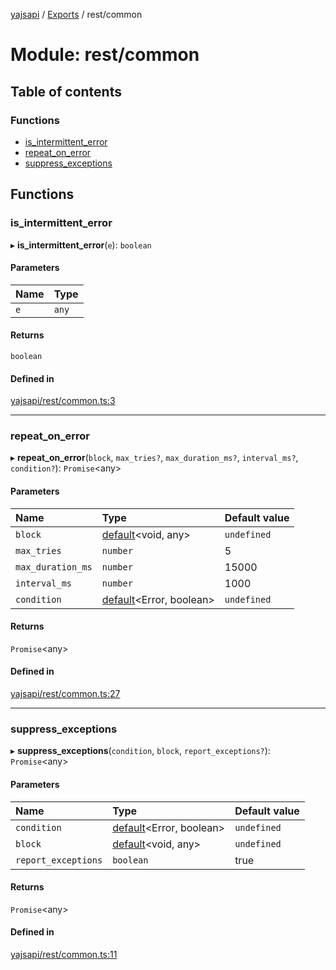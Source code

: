 [yajsapi](../README.md) / [Exports](../modules.md) / rest/common

# Module: rest/common

## Table of contents

### Functions

- [is\_intermittent\_error](rest_common.md#is_intermittent_error)
- [repeat\_on\_error](rest_common.md#repeat_on_error)
- [suppress\_exceptions](rest_common.md#suppress_exceptions)

## Functions

### is\_intermittent\_error

▸ **is_intermittent_error**(`e`): `boolean`

#### Parameters

| Name | Type |
| :------ | :------ |
| `e` | `any` |

#### Returns

`boolean`

#### Defined in

[yajsapi/rest/common.ts:3](https://github.com/golemfactory/yajsapi/blob/8f42a91/yajsapi/rest/common.ts#L3)

___

### repeat\_on\_error

▸ **repeat_on_error**(`block`, `max_tries?`, `max_duration_ms?`, `interval_ms?`, `condition?`): `Promise`<any\>

#### Parameters

| Name | Type | Default value |
| :------ | :------ | :------ |
| `block` | [default](../interfaces/utils_callable.default.md)<void, any\> | `undefined` |
| `max_tries` | `number` | 5 |
| `max_duration_ms` | `number` | 15000 |
| `interval_ms` | `number` | 1000 |
| `condition` | [default](../interfaces/utils_callable.default.md)<Error, boolean\> | `undefined` |

#### Returns

`Promise`<any\>

#### Defined in

[yajsapi/rest/common.ts:27](https://github.com/golemfactory/yajsapi/blob/8f42a91/yajsapi/rest/common.ts#L27)

___

### suppress\_exceptions

▸ **suppress_exceptions**(`condition`, `block`, `report_exceptions?`): `Promise`<any\>

#### Parameters

| Name | Type | Default value |
| :------ | :------ | :------ |
| `condition` | [default](../interfaces/utils_callable.default.md)<Error, boolean\> | `undefined` |
| `block` | [default](../interfaces/utils_callable.default.md)<void, any\> | `undefined` |
| `report_exceptions` | `boolean` | true |

#### Returns

`Promise`<any\>

#### Defined in

[yajsapi/rest/common.ts:11](https://github.com/golemfactory/yajsapi/blob/8f42a91/yajsapi/rest/common.ts#L11)
